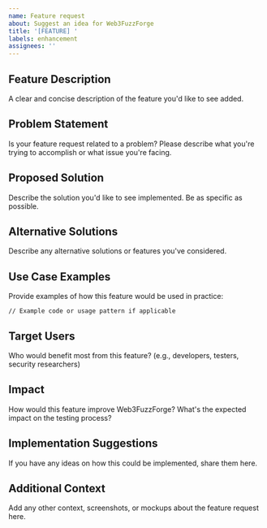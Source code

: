 ```yaml
---
name: Feature request
about: Suggest an idea for Web3FuzzForge
title: '[FEATURE] '
labels: enhancement
assignees: ''
---
```


## Feature Description

A clear and concise description of the feature you'd like to see added.

## Problem Statement

Is your feature request related to a problem? Please describe what you're trying to accomplish or what issue you're facing.

## Proposed Solution

Describe the solution you'd like to see implemented. Be as specific as possible.

## Alternative Solutions

Describe any alternative solutions or features you've considered.

## Use Case Examples

Provide examples of how this feature would be used in practice:

```
// Example code or usage pattern if applicable
```

## Target Users

Who would benefit most from this feature? (e.g., developers, testers, security researchers)

## Impact

How would this feature improve Web3FuzzForge? What's the expected impact on the testing process?

## Implementation Suggestions

If you have any ideas on how this could be implemented, share them here.

## Additional Context

Add any other context, screenshots, or mockups about the feature request here.

